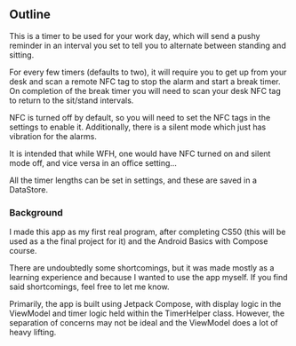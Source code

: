 ## Outline ##

This is a timer to be used for your work day, which will send a pushy reminder in an interval you set to tell you to alternate between standing and sitting.

For every few timers (defaults to two), it will require you to get up from your desk and scan a remote NFC tag to stop the alarm and start a break timer. On completion of the break timer you will need to scan your desk NFC tag to return to the sit/stand intervals.

NFC is turned off by default, so you will need to set the NFC tags in the settings to enable it.
Additionally, there is a silent mode which just has vibration for the alarms. 

It is intended that while WFH, one would have NFC turned on and silent mode off, and vice versa in an office setting...

All the timer lengths can be set in settings, and these are saved in a DataStore.

### Background ###

I made this app as my first real program, after completing CS50 (this will be used as a the final project for it) and the Android Basics with Compose course.

There are undoubtedly some shortcomings, but it was made mostly as a learning experience and because I wanted to use the app myself. If you find said shortcomings, feel free to let me know.

Primarily, the app is built using Jetpack Compose, with display logic in the ViewModel and timer logic held within the TimerHelper class. However, the separation of concerns may not be ideal and the ViewModel does a lot of heavy lifting.
